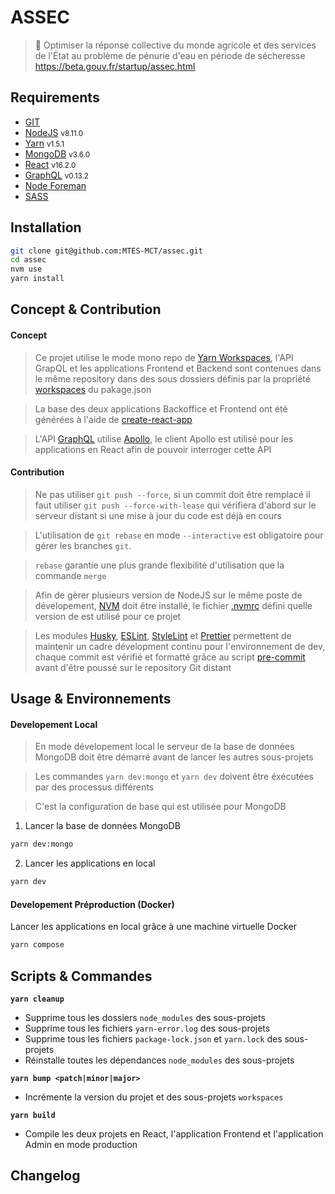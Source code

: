 # ASSEC

> 🚰 Optimiser la réponse collective du monde agricole et des services de l'État au problème de pénurie d'eau en période de sécheresse
https://beta.gouv.fr/startup/assec.html

## Requirements

- [GIT](https://git-scm.com)
- [NodeJS](https://nodejs.org/en/) <small>v8.11.0</small>
- [Yarn](https://yarnpkg.com/fr/) <small>v1.5.1</small>
- [MongoDB](https://www.mongodb.com) <small>v3.6.0</small>
- [React](https://reactjs.org) <small>v16.2.0</small>
- [GraphQL](http://graphql.org) <small>v0.13.2</small>
- [Node Foreman](https://github.com/strongloop/node-foreman)
- [SASS](http://sass-lang.com)

## Installation

```bash
git clone git@github.com:MTES-MCT/assec.git
cd assec
nvm use
yarn install
```

## Concept & Contribution

#### Concept

> Ce projet utilise le mode mono repo de [Yarn Workspaces](https://yarnpkg.com/lang/en/docs/workspaces/), l'API GrapQL et les applications Frontend et Backend sont contenues dans le même repository dans des sous dossiers définis par la propriété  [workspaces](.package.json) du pakage.json<br>

> La base des deux applications Backoffice et Frontend ont été générées à l'aide de [create-react-app](https://github.com/facebook/create-react-app)<br>

> L'API [GraphQL](http://graphql.org) utilise [Apollo](https://www.apollographql.com), le client Apollo est utilisé pour les applications en React afin de pouvoir interroger cette API

#### Contribution

> Ne pas utiliser  `git push --force`, si un commit doit être remplacé il faut utiliser `git push --force-with-lease` qui vérifiera d'abord sur le serveur distant si une mise à jour du code est déjà en cours<br>

> L'utilisation de `git rebase` en mode `--interactive` est obligatoire pour gérer les branches `git`.<br>

> `rebase` garantie une plus grande flexibilité d'utilisation que la commande `merge`<br>

> Afin de gèrer plusieurs version de NodeJS sur le même poste de dévelopement,  [NVM](https://github.com/creationix/nvm) doit être installé, le fichier [.nvmrc](./.nvmrc) défini quelle version de est utilisé pour ce projet<br>

> Les modules [Husky](https://github.com/typicode/husky), [ESLint](https://eslint.org), [StyleLint](https://stylelint.io) et [Prettier](https://prettier.io) permettent de maintenir un cadre dévelopment continu pour l'environnement de dev, chaque commit est vérifié et formatté  grâce au script [pre-commit](./.scripts/hooks/pre-commit) avant d'être poussé  sur le repository Git distant

## Usage & Environnements

#### Developement Local

> En mode dévelopement local le serveur de la base de données MongoDB doit être démarré avant de lancer les autres sous-projets<br>

> Les commandes `yarn dev:mongo` et `yarn dev` doivent être éxécutées par des processus différents<br>

> C'est la configuration de base qui est utilisée pour MongoDB

1. Lancer la base de données MongoDB
```bash
yarn dev:mongo
```

2. Lancer les applications en local
```bash
yarn dev
```

#### Developement Préproduction (Docker)

Lancer les applications en local grâce à une machine virtuelle Docker
```bash
yarn compose
```

## Scripts & Commandes

**`yarn cleanup`**
- Supprime tous les dossiers `node_modules` des sous-projets
- Supprime tous les fichiers `yarn-error.log` des sous-projets
- Supprime tous les fichiers `package-lock.json` et `yarn.lock` des sous-projets
- Réinstalle toutes les dépendances `node_modules` des sous-projets 

**`yarn bump <patch|minor|major>`**
- Incrémente la version du projet et des sous-projets `workspaces` 

**`yarn build`**
- Compile les deux projets en React, l'application Frontend et l'application Admin en mode production

## Changelog
